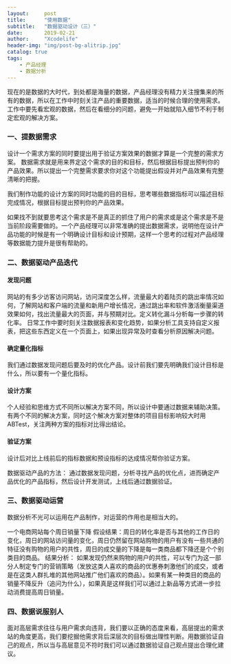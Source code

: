 ```yaml
---
layout:     post
title:      "使用数据"
subtitle:   "数据驱动设计（三）"
date:       2019-02-21
author:     "Xcodelife"
header-img: "img/post-bg-alitrip.jpg"
catalog: true
tags:
    - 产品经理
    - 数据分析
---
```


现在的是数据的大时代，到处都是海量的数据，产品经理没有精力关注搜集来的所有的数据，所以在工作中时刻关注产品的重要数据，适当的时候合理的使用需求。工作中要先看宏观的数据，然后在看细分的问题，避免一开始就陷入细节不利于制定宏观的解决方案。

### 一、提数据需求

设计一个需求方案的同时要提出用于验证方案效果的数据才算是一个完整的需求方案。
数据需求就是用来界定这个需求的目的和目标，然后根据目标提出预判你的产品效果。所以提出一个完整需求要求你对这个功能提出假设并对产品效果有完整清晰的把握。

我们制作功能的设计方案的同时功能的目的目标，思考哪些数据指标可以描述目标完成情况，根据目标提出预判你的产品效果。

如果找不到就要思考这个需求是不是真正的抓住了用户的需求或是这个需求是不是当前阶段需要做的。一个产品经理可以非常准确的提出数据需求，说明他在设计产品功能的时候是有一个明确设计目标和设计预期，这样一个思考的过程对产品经理等数据能力提升是很有帮助的。


### 二、数据驱动产品迭代

#### 发现问题
网站的有多少访客访问网站，访问深度怎么样，流量最大的着陆页的跳出率情况如何，了解网站和客户端的流量和新用户增长情况，通过跳出率和软件激活衡量渠道效果如何，找出流量最大的页面，并与预期对比。定义转化漏斗分析每一步骤的转化率。
日常工作中要时刻关注数据报表和变化趋势，如果分析工具支持自定义报表，把这些东西定义在一个页面上，如果出现异常及时查看分析原因解决问题。
#### 确定量化指标
我们通过数据发现问题后要及时的优化产品。设计前我们要先明确我们设计目标是什么，所以要有一个量化指标。

#### 设计方案
个人经验和思维方式不同所以解决方案不同，所以设计中要通过数据来辅助决策。有两个不同的解决方案，同时这个解决方案对整体的项目目标影响较大时用ABTest，关注两种方案的指标对比得出结论。 

#### 验证方案
设计后对比上线前后的指标数据和预设指标的达成情况帮你验证方案。

数据驱动产品的方法：
通过数据发现问题，分析寻找产品的优化点，进而确定产品优化的产品指标，然后设计开发测试，上线后通过数据验证。

### 三、数据驱动运营

数据分析不光可以运用在产品制作，对运营的作用也是相当大的。

一个电商网站每个周日销量下降
假设结果：周日的转化率是否与其他的工作日的变化，周日的网站访问量的变化，周日仍然留在网站购物的用户有没有一些共通的特征没有购物的用户的共性，周日的成交量的下降是每一类商品都下降还是个个别类目的商品。 
结果分析： 
如果发现仍然来购物的用户的共性，可以专门为这一部分人制定专门的营销策略（发放这类人喜欢的商品的优惠券刺激他们的成交，或者是在这类人群扎堆的其他网站推广他们喜欢的商品）。如果有某一种类目的商品的销量不降反升（追问为什么），如果真是这样我们可以通过上新品等方式进一步拉动消费提高周日销量。

### 四、数据说服别人 
面对高层需求往往与用户需求向违背，我们要以正确的态度来看，高层提出的需求站的角度更高，我们要挖掘他需求背后深层次的目标做出理性判断。用数据验证自己的观点，所以当与高层意见不符时我们可以通过数据验证自己观点提出合理化建议。 




